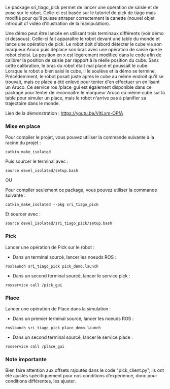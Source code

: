 Le package sri_tiago_pick permet de lancer une opération de saisie et de pose sur le robot. Celle-ci est basée sur le tutoriel de pick de tiago mais  modifié pour qu'il puisse attraper correctement la canette (nouvel objet introduit cf vidéo d'illustration de la manipulation). 

Une démo peut être lancée en utilisant trois terminaux différents (voir démo ci dessous). Celle-ci fait apparaître le robot devant une table du monde et lance une opération de pick. Le robot doit d'abord détecter le cube via son marqueur Aruco puis déplace son bras avec une opération de saisie que le robot choisi. La position en x est légèrement modifiée dans le code afin de calibrer la position de saisie par rapport à la réelle position du cube. Sans cette calibration, le bras du robot était mal placé et poussait le cube. Lorsque le robot a bien saisi le cube, il le soulève et la démo se termine. Précédemment, le robot posait juste après le cube au même endroit qu'il se trouvait, mais ce place a été enlevé pour tenter d'en effectuer un en lisant un Aruco. Ce service ros /place_gui est également disponible dans ce package pour tenter de reconnaître le marqueur Aruco du même cube sur la table pour simuler un place, mais le robot n'arrive pas à planifier sa trajectoire dans le monde.

Lien de la démonstration :
https://youtu.be/VitLxm-OPfA

### Mise en place 
Pour compiler le projet, vous pouvez utiliser la commande suivante à la racine du projet :
```
catkin_make_isolated
```
Puis sourcer le terminal avec :
```
source devel_isolated/setup.bash
```
OU

Pour compiler seulement ce package, vous pouvez utiliser la commande suivante :
```
catkin_make_isolated --pkg sri_tiago_pick
```
Et sourcer avec :
```
source devel_isolated/sri_tiago_pick/setup.bash
```

### Pick
Lancer une opération de Pick sur le robot :
- Dans un terminal sourcé, lancer les noeuds ROS :
```
roslaunch sri_tiago_pick pick_demo.launch
```

- Dans un second terminal sourcé, lancer le service pick :
```
rosservice call /pick_gui
```

### Place
Lancer une opération de Place dans la simulation :
- Dans un premier terminal sourcé, lancer les noeuds ROS :
```
roslaunch sri_tiago_pick place_demo.launch
```

- Dans un second terminal sourcé, lancer le service place :
```
rosservice call /place_gui
```

### Note importante

Bien faire attention aux offsets rajoutés dans le code "pick_client.py", ils ont été ajustés spécifiquement pour nos conditions d'expérience, donc pour conditions différentes, les ajuster.
